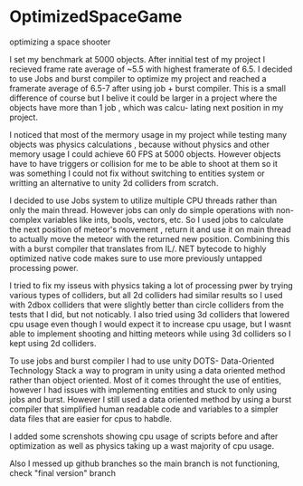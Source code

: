 # OptimizedSpaceGame
optimizing a space shooter

I set my benchmark at 5000 objects. After innitial test of my project I recieved frame rate average of ~5.5 with highest framerate of 6.5. 
I decided to use Jobs and burst compiler to optimize my project and reached a framerate average of 6.5-7 after using job + burst compiler.
This is a small difference of course but I belive it could be larger in a project where the objects have more than 1 job , which was calcu-
lating next position in my project. 

I noticed that most of the mermory usage in my project while testing many objects was physics calculations , because without physics and other 
memory usage I could achieve 60 FPS at 5000 objects. However objects have to have triggers or collision for me to be able to shoot at them 
so it was something I could not fix without switching to entities system or writting an alternative to unity 2d colliders from scratch.

I decided to use Jobs system to utilize multiple CPU threads rather than only the main thread. However jobs can only do simple operations with non-
complex variables like ints, bools, vectors, etc. So I used jobs to calculate the next position of meteor's movement , return it and use it on main 
thread to actually move the meteor with the returned new position. Combining this with a burst compiler that translates from IL/. NET bytecode 
to highly optimized native code makes sure to use more previously untapped processing power. 

I tried to fix my isseus with physics taking a lot of processing pwer by trying various types of colliders, but all 2d colliders had similar results
so I used with 2dbox colliders that were slightly better than circle colliders from the tests that I did, but not noticably. I also tried using 3d 
colliders that lowered cpu usage even though I would expect it to increase cpu usage, but I wasnt able to implement shooting and hitting meteors while
using 3d colliders so I kept using 2d colliders.

To use jobs and burst compiler I had to use unity DOTS- Data-Oriented Technology Stack a way to program in unity using a data oriented method rather than
object oriented. Most of it comes throught the use of entities, however I had issues with implementing entities and stuck to only using jobs and burst. 
However I still used a data oriented method by using a burst compiler that simplified human readable code and variables to a simpler data files that are easier
for cpus to habdle.


I added some screnshots showing cpu usage of scripts before and after optimization as well as physics taking up a wast majority of cpu usage. 

Also I messed up github branches so the main branch is not functioning, check "final version" branch